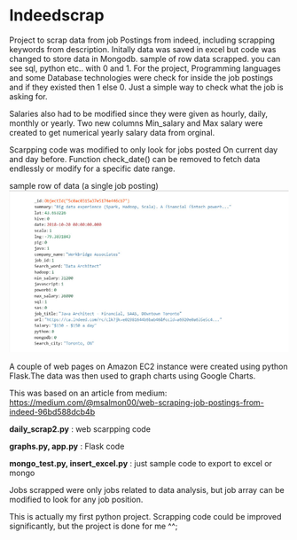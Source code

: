 # Indeedscrap

Project to scrap data from job Postings from indeed, including scrapping keywords from description. Initally data was saved in excel but
code was changed to store data in Mongodb. sample of row data scrapped. you can see sql, python etc.. with 0 and 1. For the project,
Programming languages and some Database technologies were check for inside the job postings and if they existed then 1 else 0. 
Just a simple way to check what the job is asking for.

Salaries also had to be modified since they were given as hourly, daily, monthly or yearly. Two new columns Min_salary and Max salary
were created to get numerical yearly salary data from orginal. 

Scarpping code was modified to only look for jobs posted On current day and day before. Function check_date() can be removed to fetch 
data endlessly or modify for a specific date range.


sample row of data (a single job posting)
![alt text](https://github.com/anajia/Indeedscrap/blob/master/imgs/sample.jpg)

A couple of web pages on Amazon EC2 instance were created using python Flask.The data was then used to graph charts using Google Charts.

This was based on an article from medium: https://medium.com/@msalmon00/web-scraping-job-postings-from-indeed-96bd588dcb4b


**daily_scrap2.py** : web scarpping code

**graphs.py, app.py** : Flask code

**mongo_test.py, insert_excel.py** : just sample code to export to excel or mongo

Jobs scrapped were only jobs related to data analysis, but job array can be modified to look for any job position.

This is actually my first python project. Scrapping code could be improved significantly, but the project is done for me ^^;
